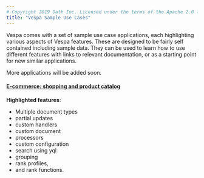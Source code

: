 ```yaml
---
# Copyright 2019 Oath Inc. Licensed under the terms of the Apache 2.0 license. See LICENSE in the project root.
title: "Vespa Sample Use Cases"
---
```


Vespa comes with a set of sample use case applications, each highlighting
various aspects of Vespa features. These are designed to be fairly self
contained including sample data. They can be used to learn how to use
different features with links to relevant documentation, or as a starting point
for new similar applications.

More applications will be added soon.

#### [E-commerce: shopping and product catalog](/documentation/use-case-shopping.html)

**Highlighted features**:

* Multiple document types
* partial updates
* custom handlers
* custom document
* processors
* custom configuration
* search using yql
* grouping
* rank profiles,
* and rank functions.






